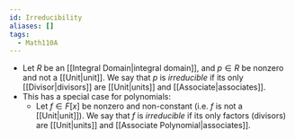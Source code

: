 ```yaml
---
id: Irreducibility
aliases: []
tags:
  - Math110A
---
```


- Let $R$ be an [[Integral Domain|integral domain]], and $p\in R$ be nonzero and
  not a [[Unit|unit]]. We say that $p$ is _irreducible_ if its only
  [[Divisor|divisors]] are [[Unit|units]] and [[Associate|associates]].
- This has a special case for polynomials:
  - Let $f\in F[x]$ be nonzero and non-constant (i.e. $f$ is not a
    [[Unit|unit]]). We say that $f$ is _irreducible_ if its only factors
    (divisors) are [[Unit|units]] and [[Associate Polynomial|associates]].
